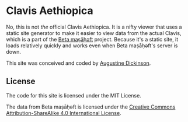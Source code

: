# Clavis Aethiopica

No, this is not *the* official Clavis Aethiopica. It is a nifty viewer that uses a static site generator to make it easier to view data from the actual Clavis, which is a part of the [Beta maṣāḥəft](https://betamasaheft.eu) project. Because it's a static site, it loads relatively quickly and works even when Beta maṣāḥəft's server is down.

This site was conceived and coded by [Augustine Dickinson](https://augustinedickinson.com).

## License

The code for this site is licensed under the MIT License.

The data from Beta maṣāḥǝft is licensed under the [Creative Commons Attribution-ShareAlike 4.0 International License](https://creativecommons.org/licenses/by-sa/4.0/).